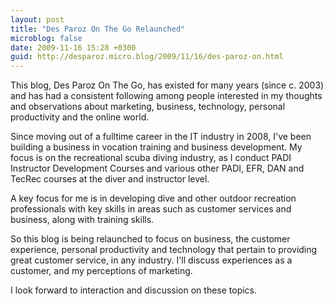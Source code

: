 ```yaml
---
layout: post
title: "Des Paroz On The Go Relaunched"
microblog: false
date: 2009-11-16 15:28 +0300
guid: http://desparoz.micro.blog/2009/11/16/des-paroz-on.html
---
```

<p>This blog, Des Paroz On The Go, has existed for many years (since c. 2003) and has had a consistent following among people interested in my thoughts and observations about marketing, business, technology, personal productivity and the online world.</p>
<p>Since moving out of a fulltime career in the IT industry in 2008, I've been building a business in vocation training and business development. My focus is on the recreational scuba diving industry, as I conduct PADI Instructor Development Courses and various other PADI, EFR, DAN and TecRec courses at the diver and instructor level.</p>
<p>A key focus for me is in developing dive and other outdoor recreation professionals with key skills in areas such as customer services and business, along with training skills.</p>
<p>So this blog is being relaunched to focus on business, the customer experience, personal productivity and technology that pertain to providing great customer service, in any industry. I'll discuss experiences as a customer, and my perceptions of marketing.</p>
<p>I look forward to interaction and discussion on these topics.</p>
